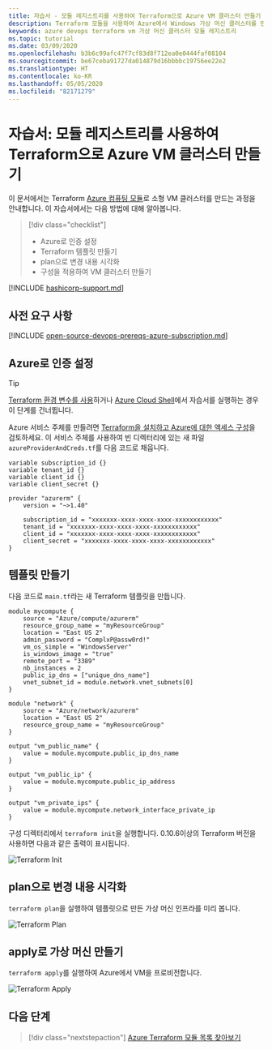 ```yaml
---
title: 자습서 - 모듈 레지스트리를 사용하여 Terraform으로 Azure VM 클러스터 만들기
description: Terraform 모듈을 사용하여 Azure에서 Windows 가상 머신 클러스터를 만드는 방법을 알아봅니다.
keywords: azure devops terraform vm 가상 머신 클러스터 모듈 레지스트리
ms.topic: tutorial
ms.date: 03/09/2020
ms.openlocfilehash: b3b6c99afc47f7cf83d8f712ea0e0444faf08104
ms.sourcegitcommit: be67ceba91727da014879d16bbbbc19756ee22e2
ms.translationtype: HT
ms.contentlocale: ko-KR
ms.lasthandoff: 05/05/2020
ms.locfileid: "82171279"
---
```

# <a name="tutorial-create-an-azure-vm-cluster-with-terraform-using-the-module-registry"></a>자습서: 모듈 레지스트리를 사용하여 Terraform으로 Azure VM 클러스터 만들기

이 문서에서는 Terraform [Azure 컴퓨팅 모듈](https://registry.terraform.io/modules/Azure/compute/azurerm/1.0.2)로 소형 VM 클러스터를 만드는 과정을 안내합니다. 이 자습서에서는 다음 방법에 대해 알아봅니다. 

> [!div class="checklist"]
> * Azure로 인증 설정
> * Terraform 템플릿 만들기
> * plan으로 변경 내용 시각화
> * 구성을 적용하여 VM 클러스터 만들기

[!INCLUDE [hashicorp-support.md](includes/hashicorp-support.md)]

## <a name="prerequisites"></a>사전 요구 사항

[!INCLUDE [open-source-devops-prereqs-azure-subscription.md](../includes/open-source-devops-prereqs-azure-subscription.md)]

## <a name="set-up-authentication-with-azure"></a>Azure로 인증 설정

> [!TIP]
> [Terraform 환경 변수를 사용](install-configure.md)하거나 [Azure Cloud Shell](/azure/cloud-shell/overview)에서 자습서를 실행하는 경우 이 단계를 건너뜁니다.

 Azure 서비스 주체를 만들려면 [Terraform을 설치하고 Azure에 대한 액세스 구성](install-configure.md)을 검토하세요. 이 서비스 주체를 사용하여 빈 디렉터리에 있는 새 파일 `azureProviderAndCreds.tf`를 다음 코드로 채웁니다.

```hcl
variable subscription_id {}
variable tenant_id {}
variable client_id {}
variable client_secret {}

provider "azurerm" {
    version = "~>1.40"

    subscription_id = "xxxxxxx-xxxx-xxxx-xxxx-xxxxxxxxxxxx"
    tenant_id = "xxxxxxx-xxxx-xxxx-xxxx-xxxxxxxxxxxx"
    client_id = "xxxxxxx-xxxx-xxxx-xxxx-xxxxxxxxxxxx"
    client_secret = "xxxxxxx-xxxx-xxxx-xxxx-xxxxxxxxxxxx"
}
```

## <a name="create-the-template"></a>템플릿 만들기

다음 코드로 `main.tf`라는 새 Terraform 템플릿을 만듭니다.

```hcl
module mycompute {
    source = "Azure/compute/azurerm"
    resource_group_name = "myResourceGroup"
    location = "East US 2"
    admin_password = "ComplxP@assw0rd!"
    vm_os_simple = "WindowsServer"
    is_windows_image = "true"
    remote_port = "3389"
    nb_instances = 2
    public_ip_dns = ["unique_dns_name"]
    vnet_subnet_id = module.network.vnet_subnets[0]
}

module "network" {
    source = "Azure/network/azurerm"
    location = "East US 2"
    resource_group_name = "myResourceGroup"
}

output "vm_public_name" {
    value = module.mycompute.public_ip_dns_name
}

output "vm_public_ip" {
    value = module.mycompute.public_ip_address
}

output "vm_private_ips" {
    value = module.mycompute.network_interface_private_ip
}
```

구성 디렉터리에서 `terraform init`을 실행합니다. 0\.10.6이상의 Terraform 버전을 사용하면 다음과 같은 출력이 표시됩니다.

![Terraform Init](media/create-vm-cluster-module/terraform-init-with-modules.png)

## <a name="visualize-the-changes-with-plan"></a>plan으로 변경 내용 시각화

`terraform plan`을 실행하여 템플릿으로 만든 가상 머신 인프라를 미리 봅니다.

![Terraform Plan](media/create-vm-cluster-with-infrastructure/terraform-plan.png)


## <a name="create-the-virtual-machines-with-apply"></a>apply로 가상 머신 만들기

`terraform apply`를 실행하여 Azure에서 VM을 프로비전합니다.

![Terraform Apply](media/create-vm-cluster-with-infrastructure/terraform-apply.png)

## <a name="next-steps"></a>다음 단계

> [!div class="nextstepaction"] 
> [Azure Terraform 모듈 목록 찾아보기](https://registry.terraform.io/modules/Azure)